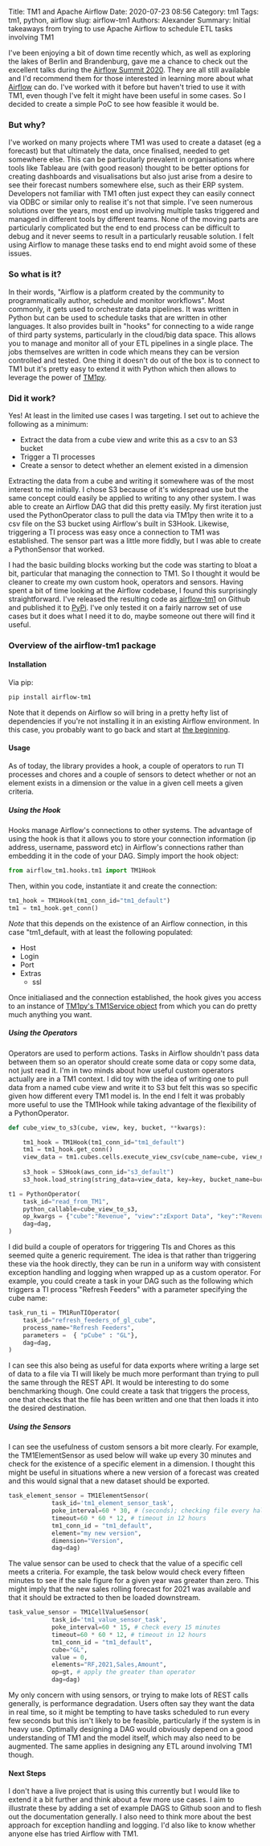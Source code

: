 Title: TM1 and Apache Airflow
Date: 2020-07-23 08:56
Category: tm1
Tags: tm1, python, airflow
slug: airflow-tm1
Authors: Alexander
Summary: Initial takeaways from trying to use Apache Airflow to schedule ETL tasks involving TM1 

I've been enjoying a bit of down time recently which, as well as exploring the lakes of Berlin and Brandenburg, gave me a chance to check out the excellent talks during the [Airflow Summit 2020](https://airflowsummit.org/). They are all still available and I'd recommend them for those interested in learning more about what [Airflow](https://airflow.apache.org/) can do. I've worked with it before but haven't tried to use it with TM1, even though I've felt it might have been useful in some cases. So I decided to create a simple PoC to see how feasible it would be.

### But why? 

I've worked on many projects where TM1 was used to create a dataset (eg a forecast) but that ultimately the data, once finalised, needed to get somewhere else. This can be particularly prevalent in organisations where tools like Tableau are (with good reason) thought to be better options for creating dashboards and visualisations but also just arise from a desire to see their forecast numbers somewhere else, such as their ERP system. Developers not familiar with TM1 often just expect they can easily connect via ODBC or similar only to realise it's not that simple. I've seen numerous solutions over the years, most end up involving multiple tasks triggered and managed in different tools by different teams. None of the moving parts are particularly complicated but the end to end process can be difficult to debug and it never seems to result in a particularly reusable solution. I felt using Airflow to manage these tasks end to end might avoid some of these issues.

### So what is it?

In their words, "Airflow is a platform created by the community to programmatically author, schedule and monitor workflows". Most commonly, it gets used to orchestrate data pipelines. It was written in Python but can be used to schedule tasks that are written in other languages. It also provides built in "hooks" for connecting to a wide range of third party systems, particularly in the cloud/big data space. This allows you to manage and monitor all of your ETL pipelines in a single place. The jobs themselves are written in code which means they can be version controlled and tested. One thing it doesn't do out of the box is to connect to TM1 but it's pretty easy to extend it with Python which then allows to leverage the power of [TM1py](https://github.com/cubewise-code/tm1py). 

### Did it work? 

Yes! At least in the limited use cases I was targeting. I set out to achieve the following as a minimum:

* Extract the data from a cube view and write this as a csv to an S3 bucket
* Trigger a TI processes
* Create a sensor to detect whether an element existed in a dimension

Extracting the data from a cube and writing it somewhere was of the most interest to me initially. I chose S3 because of it's widespread use but the same concept could easily be applied to writing to any other system. I was able to create an Airflow DAG that did this pretty easily. My first iteration just used the PythonOperator class to pull the data via TM1py then write it to a csv file on the S3 bucket using Airflow's built in S3Hook. Likewise, triggering a TI process was easy once a connection to TM1 was established. The sensor part was a little more fiddly, but I was able to create a PythonSensor that worked. 

I had the basic building blocks working but the code was starting to bloat a bit, particular that managing the connection to TM1. So I thought it would be cleaner to create my own custom hook, operators and sensors. Having spent a bit of time looking at the Airflow codebase, I found this surprisingly straightforward. I've released the resulting code as [airflow-tm1](https://github.com/scrambldchannel/airflow-tm1) on Github and published it to [PyPi](https://pypi.org/project/airflow-tm1/). I've only tested it on a fairly narrow set of use cases but it does what I need it to do, maybe someone out there will find it useful.


### Overview of the airflow-tm1 package

#### Installation

Via pip:

```sh
pip install airflow-tm1
```

Note that it depends on Airflow so will bring in a pretty hefty list of dependencies if you're not installing it in an existing Airflow environment. In this case, you probably want to go back and start at [the beginning](https://airflow.apache.org/docs/stable/start.html).

#### Usage

As of today, the library provides a hook, a couple of operators to run TI processes and chores and a couple of sensors to detect whether or not an element exists in a dimension or the value in a given cell meets a given criteria. 

##### Using the Hook

Hooks manage Airflow's connections to other systems. The advantage of using the hook is that it allows you to store your connection information (ip address, username, password etc) in Airflow's connections rather than embedding it in the code of your DAG. 
Simply import the hook object:

```python
from airflow_tm1.hooks.tm1 import TM1Hook
```

Then, within you code, instantiate it and create the connection:

```python
tm1_hook = TM1Hook(tm1_conn_id="tm1_default")
tm1 = tm1_hook.get_conn()
```

*Note* that this depends on the existence of an Airflow connection, in this case "tm1_default, with at least the following populated:

* Host
* Login
* Port
* Extras
    * ssl

Once initialiased and the connection established, the hook gives you access to an instance of [TM1py's TM1Service object](https://github.com/cubewise-code/tm1py) from which you can do pretty much anything you want.


##### Using the Operators

Operators are used to perform actions. Tasks in Airflow shouldn't pass data between them so an operator should create some data or copy some data, not just read it. I'm in two minds about how useful custom operators actually are in a TM1 context. I did toy with the idea of writing one to pull data from a named cube view and write it to S3 but felt this was so specific given how different every TM1 model is. In the end I felt it was probably more useful to use the TM1Hook while taking advantage of the flexibility of a PythonOperator.

```python
def cube_view_to_s3(cube, view, key, bucket, **kwargs):

    tm1_hook = TM1Hook(tm1_conn_id="tm1_default")
    tm1 = tm1_hook.get_conn()
    view_data = tm1.cubes.cells.execute_view_csv(cube_name=cube, view_name=view, private=False)
    
    s3_hook = S3Hook(aws_conn_id="s3_default")
    s3_hook.load_string(string_data=view_data, key=key, bucket_name=bucket, replace=True)

t1 = PythonOperator(
    task_id="read_from_TM1",
    python_callable=cube_view_to_s3,
    op_kwargs = {"cube":"Revenue", "view":"zExport Data", "key":"Revenue.csv", "bucket":"airflowtest" },
    dag=dag,
)

```

I did build a couple of operators for triggering TIs and Chores as this seemed quite a generic requirement. The idea is that rather than triggering these via the hook directly, they can be run in a uniform way with consistent exception handling and logging when wrapped up as a custom operator. For example, you could create a task in your DAG such as the following which triggers a TI process "Refresh Feeders" with a parameter specifying the cube name:

```python
task_run_ti = TM1RunTIOperator(
    task_id="refresh_feeders_of_gl_cube",
    process_name="Refresh Feeders",
    parameters =  { "pCube" : "GL"},
    dag=dag,
)

```

I can see this also being as useful for data exports where writing a large set of data to a file via TI will likely be much more performant than trying to pull the same through the REST API. It would be interesting to do some benchmarking though. One could create a task that triggers the process, one that checks that the file has been written and one that then loads it into the desired destination.


##### Using the Sensors

I can see the usefulness of custom sensors a bit more clearly. For example, the TM1ElementSensor as used below will wake up every 30 minutes and check for the existence of a specific element in a dimension. I thought this might be useful in situations where a new version of a forecast was created and this would signal that a new dataset should be exported. 

```python
task_element_sensor = TM1ElementSensor(
            task_id='tm1_element_sensor_task',
            poke_interval=60 * 30, # (seconds); checking file every half an hour
            timeout=60 * 60 * 12, # timeout in 12 hours
            tm1_conn_id = "tm1_default",
            element="my new version",
            dimension="Version",
            dag=dag)
```

The value sensor can be used to check that the value of a specific cell meets a criteria. For example, the task below would check every fifteen minutes to see if the sale figure for a given year was greater than zero. This might imply that the new sales rolling forecast for 2021 was available and that it should be extracted to then be loaded downstream. 

```python
task_value_sensor = TM1CellValueSensor(
            task_id='tm1_value_sensor_task',
            poke_interval=60 * 15, # check every 15 minutes 
            timeout=60 * 60 * 12, # timeout in 12 hours
            tm1_conn_id = "tm1_default",
            cube="GL",
            value = 0,
            elements="RF,2021,Sales,Amount",
            op=gt, # apply the greater than operator 
            dag=dag)
```

My only concern with using sensors, or trying to make lots of REST calls generally, is performance degradation. Users often say they want the data in real time, so it might be tempting to have tasks scheduled to run every few seconds but this isn't likely to be feasible, particularly if the system is in heavy use. Optimally designing a DAG would obviously depend on a good understanding of TM1 and the model itself, which may also need to be augmented. The same applies in designing any ETL around involving TM1 though. 

#### Next Steps

I don't have a live project that is using this currently but I would like to extend it a bit further and think about a few more use cases. I aim to illustrate these by adding a set of example DAGS to Github soon and to flesh out the documentation generally. I also need to think more about the best approach for exception handling and logging. I'd also like to know whether anyone else has tried Airflow with TM1.